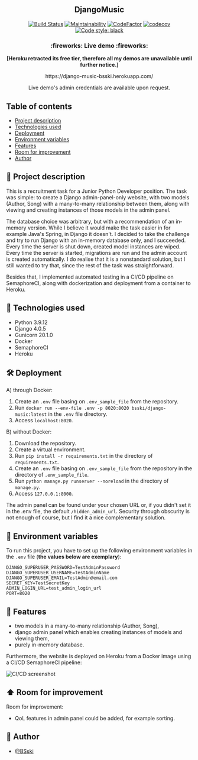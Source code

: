 <p align="center">
  <h2 align="center">DjangoMusic</h2>
</p>


<div markdown="1" align="center">

[![Build Status](https://bsski.semaphoreci.com/badges/DjangoMusic/branches/main.svg?style=shields&key=db2ffdf5-30e8-46f6-83af-6960beb104fc)](https://bsski.semaphoreci.com/projects/DjangoMusic)
[![Maintainability](https://api.codeclimate.com/v1/badges/b72dd7a07942d939db01/maintainability)](https://codeclimate.com/github/BSski/DjangoMusic/maintainability)
[![CodeFactor](https://www.codefactor.io/repository/github/bsski/django-music/badge)](https://www.codefactor.io/repository/github/bsski/django-music)
[![codecov](https://codecov.io/gh/BSski/DjangoMusic/branch/main/graph/badge.svg?token=Y21Z7RMYJL)](https://codecov.io/gh/BSski/DjangoMusic)
[![Code style: black](https://img.shields.io/badge/code%20style-black-000000.svg)](https://github.com/psf/black)
<!-- [![Demo Uptime](https://img.shields.io/uptimerobot/ratio/7/m791970415-adc4bd6d2b370b6f9fdce35f)](https://django-music-bsski.herokuapp.com/) -->
<!-- [![Heroku](https://pyheroku-badge.herokuapp.com/?app=django-music-bsski&style=flat)](https://django-music-bsski.herokuapp.com/) -->
</div>


<h3 align="center">
  :fireworks: Live demo :fireworks:
</h3>

<p align="center">
  <b>[Heroku retracted its free tier, therefore all my demos are unavailable until further notice.]</b>
</p>

<p align="center">
  https://django-music-bsski.herokuapp.com/
</p>

<p align="center">
Live demo's admin credentials are available upon request.
</p>




## Table of contents
* [Project description](#scroll-project-description)
* [Technologies used](#hammer-technologies-used)
* [Deployment](#hammer_and_wrench-deployment)
* [Environment variables](#closed_lock_with_key-environment-variables)
* [Features](#rocket-features)
* [Room for improvement](#arrow_up-room-for-improvement)
* [Author](#construction_worker-author)


## :scroll: Project description
This is a recruitment task for a Junior Python Developer position. The task was simple:
to create a Django admin-panel-only website, with two models (Author, Song) with a
many-to-many relationship between them, along with viewing and creating instances of
those models in the admin panel.

The database choice was arbitrary, but with a recommendation of an in-memory version.
While I believe it would make the task easier in for example Java's Spring, in Django it
doesn't. I decided to take the challenge and try to run Django with an in-memory database
only, and I succeeded. Every time the server is shut down, created model instances are
wiped. Every time the server is started, migrations are run and the admin account is
created automatically. I do realise that it is a nonstandard solution, but I still wanted
to try that, since the rest of the task was straightforward.

Besides that, I implemented automated testing in a CI/CD pipeline on SemaphoreCI, along
with dockerization and deployment from a container to Heroku.


## :hammer: Technologies used
- Python 3.9.12
- Django 4.0.5
- Gunicorn 20.1.0
- Docker
- SemaphoreCI
- Heroku


## :hammer_and_wrench: Deployment

A) through Docker:
1. Create an `.env` file basing on `.env_sample_file` from the repository.
2. Run `docker run --env-file .env -p 8020:8020 bsski/django-music:latest` in the `.env` file directory.
3. Access `localhost:8020`. 

B) without Docker:
1. Download the repository.
2. Create a virtual environment.
3. Run `pip install -r requirements.txt` in the directory of `requirements.txt`.
4. Create an `.env` file basing on `.env_sample_file` from the repository in the directory of `.env_sample_file`.
5. Run `python manage.py runserver --noreload` in the directory of `manage.py`.
6. Access `127.0.0.1:8000`.

The admin panel can be found under your chosen URL or, if you didn't set it in the .env file, the default `/hidden_admin_url`.
Security through obscurity is not enough of course, but I find it a nice complementary solution.


## :closed_lock_with_key: Environment variables

To run this project, you have to set up the following environment variables in the `.env` file (**the values below are exemplary**):
```
DJANGO_SUPERUSER_PASSWORD=TestAdminPassword
DJANGO_SUPERUSER_USERNAME=TestAdminName
DJANGO_SUPERUSER_EMAIL=TestAdmin@email.com
SECRET_KEY=TestSecretKey
ADMIN_LOGIN_URL=test_admin_login_url
PORT=8020
```


## :rocket: Features
- two models in a many-to-many relationship (Author, Song),
- django admin panel which enables creating instances of models and viewing them,
- purely in-memory database.

Furthermore, the website is deployed on Heroku from a Docker image using a CI/CD SemaphoreCI pipeline:

![CI/CD screenshot](https://i.imgur.com/0NfYohr.png)


## :arrow_up: Room for improvement

Room for improvement:
- QoL features in admin panel could be added, for example sorting.


## :construction_worker: Author

- [@BSski](https://www.github.com/BSski)
